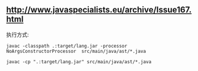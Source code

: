 http://www.javaspecialists.eu/archive/Issue167.html
---------------------------------------------------

执行方式:

```
javac -classpath .:target/lang.jar -processor NoArgsConstructorProcessor  src/main/java/ast/*.java

javac -cp ".:target/lang.jar" src/main/java/ast/*.java
```